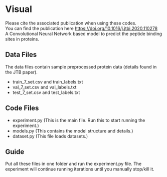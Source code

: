# Visual
Please cite the associated publication when using these codes.\
You can find the publication here https://doi.org/10.1016/j.jtbi.2020.110278 \
A Convolutional Neural Network based model to predict the peptide binding sites in proteins.
## Data Files
The data files contain sample preprocessed protein data (details found in the JTB paper).
- train_7_set.csv and train_labels.txt
- val_7_set.csv and val_labels.txt
- test_7_set.csv and test_labels.txt
## Code Files
- experiment.py (This is the main file. Run this to start running the experiment.)
- models.py (This contains the model structure and details.)
- dataset.py (This file loads datasets.)
## Guide
Put all these files in one folder and run the experiment.py file.
The experiment will continue running iterations until you manually stop/kill it.
